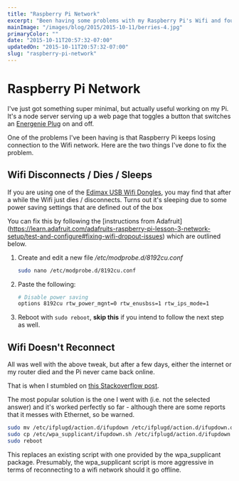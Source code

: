 ```yaml
---
title: "Raspberry Pi Network"
excerpt: "Been having some problems with my Raspberry Pi's Wifi and found two things that seem to have tremendously."
mainImage: "/images/blog/2015/2015-10-11/berries-4.jpg"
primaryColor: ""
date: "2015-10-11T20:57:32-07:00"
updatedOn: "2015-10-11T20:57:32-07:00"
slug: "raspberry-pi-network"
---
```


# Raspberry Pi Network

I've just got something super minimal, but actually useful working on my Pi. It's a node server serving up a web page that toggles a button that switches an [Energenie Plug](https://energenie4u.co.uk/catalogue/category/Raspberry-Pi-Accessories) on and off.

One of the problems I've been having is that Raspberry Pi  keeps losing connection to the Wifi network. Here are the two things I've done to fix the problem.

## Wifi Disconnects / Dies / Sleeps

If you are using one of the [Edimax USB Wifi Dongles](http://www.amazon.co.uk/Edimax-EW-7811UN-150Mbps-Wireless-Adapter/dp/B003MTTJOY), you may find that after a while the Wifi just dies / disconnects. Turns out it's sleeping due to some power saving settings that are defined out of the box

You can fix this by following the [instructions from Adafruit] (https://learn.adafruit.com/adafruits-raspberry-pi-lesson-3-network-setup/test-and-configure#fixing-wifi-dropout-issues) which are outlined below.

1.  Create and edit a new file */etc/modprobe.d/8192cu.conf*

    ```bash
    sudo nano /etc/modprobe.d/8192cu.conf
    ```

1.  Paste the following:

    ```bash
    # Disable power saving
    options 8192cu rtw_power_mgnt=0 rtw_enusbss=1 rtw_ips_mode=1
    ```

1. Reboot with `sudo reboot`, **skip this** if you intend to follow the next step as well.

## Wifi Doesn't Reconnect

All was well with the above tweak, but after a few days, either the internet or my router died and the Pi never came back online.

That is when I stumbled on [this Stackoverflow post](http://raspberrypi.stackexchange.com/questions/4120/how-to-automatically-reconnect-wifi).

The most popular solution is the one I went with (i.e. not the selected answer) and it's worked perfectly so far - although there are some reports that it messes with Ethernet, so be warned.

```bash
sudo mv /etc/ifplugd/action.d/ifupdown /etc/ifplugd/action.d/ifupdown.original
sudo cp /etc/wpa_supplicant/ifupdown.sh /etc/ifplugd/action.d/ifupdown
sudo reboot
```

This replaces an existing script with one provided by the wpa\_supplicant package. Presumably, the wpa\_supplicant script is more aggressive in terms of reconnecting to a wifi network should it go offline.